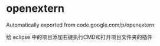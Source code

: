 # openextern
Automatically exported from code.google.com/p/openextern

给 eclipse 中的项目添加右键执行CMD和打开项目文件夹的插件
